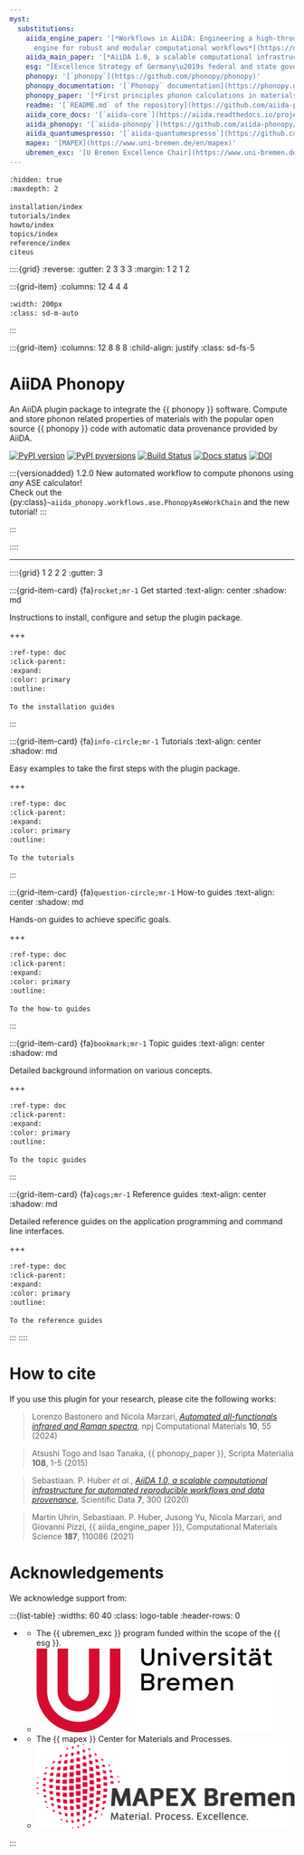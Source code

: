 ```yaml
---
myst:
  substitutions:
    aiida_engine_paper: '[*Workflows in AiiDA: Engineering a high-throughput, event-based
      engine for robust and modular computational workflows*](https://doi.org/10.1016/j.commatsci.2020.110086)'
    aiida_main_paper: '[*AiiDA 1.0, a scalable computational infrastructure for automated reproducible workflows and data provenance*](https://doi.org/10.1038/s41597-020-00638-4)'
    esg: "[Excellence Strategy of Germany\u2019s federal and state governments](https://www.dfg.de/en/research_funding/excellence_strategy/index.html)"
    phonopy: '[`phonopy`](https://github.com/phonopy/phonopy)'
    phonopy_documentation: '[`Phonopy` documentation](https://phonopy.github.io/phonopy/install.html)'
    phonopy_paper: '[*First principles phonon calculations in materials science*](http://dx.doi.org/10.1016/j.scriptamat.2015.07.021)'
    readme: '[`README.md` of the repository](https://github.com/aiida-phonopy/aiida-phonopy/blob/develop/README.md)'
    aiida_core_docs: '[`aiida-core`](https://aiida.readthedocs.io/projects/aiida-core/en/latest/intro/get_started.html) documentation'
    aiida_phonopy: '[`aiida-phonopy`](https://github.com/aiida-phonopy/aiida-phonopy)'
    aiida_quantumespresso: '[`aiida-quantumespresso`](https://github.com/aiidateam/aiida-quantumespresso)'
    mapex: '[MAPEX](https://www.uni-bremen.de/en/mapex)'
    ubremen_exc: '[U Bremen Excellence Chair](https://www.uni-bremen.de/u-bremen-excellence-chairs)'
---
```


```{toctree}
:hidden: true
:maxdepth: 2

installation/index
tutorials/index
howto/index
topics/index
reference/index
citeus
```

::::{grid}
:reverse:
:gutter: 2 3 3 3
:margin: 1 2 1 2

:::{grid-item}
:columns: 12 4 4 4

```{image} images/logo_aiida.svg
:width: 200px
:class: sd-m-auto
```
:::

:::{grid-item}
:columns: 12 8 8 8
:child-align: justify
:class: sd-fs-5

# AiiDA Phonopy

An AiiDA plugin package to integrate the {{ phonopy }} software.
Compute and store phonon related properties of materials with the popular open source {{ phonopy }} code
with automatic data provenance provided by AiiDA.

[![PyPI version](https://badge.fury.io/py/aiida-phonopy.svg)](https://badge.fury.io/py/aiida-phonopy)
[![PyPI pyversions](https://img.shields.io/pypi/pyversions/aiida-phonopy.svg)](https://pypi.python.org/pypi/aiida-phonopy)
[![Build Status](https://github.com/aiida-phonopy/aiida-phonopy/actions/workflows/ci.yml/badge.svg?branch=main)](https://github.com/aiida-phonopy/aiida-phonopy/actions)
[![Docs status](https://readthedocs.org/projects/aiida-phonopy/badge)](http://aiida-phonopy.readthedocs.io/)
[![DOI](https://img.shields.io/badge/DOI-10.1038/s41524024012363-purple.svg)](https://doi.org/10.1038/s41524-024-01236-3) 

:::{versionadded} 1.2.0
New automated workflow to compute phonons using _any_ ASE calculator! \
Check out the {py:class}`~aiida_phonopy.workflows.ase.PhonopyAseWorkChain` and the new tutorial!
:::

:::

::::

______________________________________________________________________


::::{grid} 1 2 2 2
:gutter: 3

:::{grid-item-card} {fa}`rocket;mr-1` Get started
:text-align: center
:shadow: md

Instructions to install, configure and setup the plugin package.

+++

```{button-ref} installation/index
:ref-type: doc
:click-parent:
:expand:
:color: primary
:outline:

To the installation guides
```
:::

:::{grid-item-card} {fa}`info-circle;mr-1` Tutorials
:text-align: center
:shadow: md

Easy examples to take the first steps with the plugin package.

+++

```{button-ref} tutorials/index
:ref-type: doc
:click-parent:
:expand:
:color: primary
:outline:

To the tutorials
```
:::

:::{grid-item-card} {fa}`question-circle;mr-1` How-to guides
:text-align: center
:shadow: md

Hands-on guides to achieve specific goals.

+++

```{button-ref} howto/index
:ref-type: doc
:click-parent:
:expand:
:color: primary
:outline:

To the how-to guides
```
:::

:::{grid-item-card} {fa}`bookmark;mr-1` Topic guides
:text-align: center
:shadow: md

Detailed background information on various concepts.

+++

```{button-ref} topics/index
:ref-type: doc
:click-parent:
:expand:
:color: primary
:outline:

To the topic guides
```
:::

:::{grid-item-card} {fa}`cogs;mr-1` Reference guides
:text-align: center
:shadow: md

Detailed reference guides on the application programming and command line interfaces.

+++

```{button-ref} reference/api/aiida_phonopy/index
:ref-type: doc
:click-parent:
:expand:
:color: primary
:outline:

To the reference guides
```
:::
::::

# How to cite

If you use this plugin for your research, please cite the following works:

> Lorenzo Bastonero and Nicola Marzari, [*Automated all-functionals infrared and Raman spectra*](https://doi.org/10.1038/s41524-024-01236-3), npj Computational Materials **10**, 55 (2024)

> Atsushi Togo and Isao Tanaka, {{ phonopy_paper }}, Scripta Materialia **108**, 1-5 (2015)

> Sebastiaan. P. Huber _et al._, [*AiiDA 1.0, a scalable computational infrastructure for automated
reproducible workflows and data provenance*](https://doi.org/10.1038/s41597-020-00638-4),
Scientific Data **7**, 300 (2020)

> Martin Uhrin, Sebastiaan. P. Huber, Jusong Yu, Nicola Marzari, and Giovanni Pizzi,
{{ aiida_engine_paper }}),
 Computational Materials Science **187**, 110086 (2021)

# Acknowledgements

We acknowledge support from:

:::{list-table}
:widths: 60 40
:class: logo-table
:header-rows: 0

* - The {{ ubremen_exc }} program funded within the scope of the {{ esg }}.
  - ![ubremen](images/UBREMEN.png)
* - The {{ mapex }} Center for Materials and Processes.
  - ![mapex](images/MAPEX.jpg)

:::
